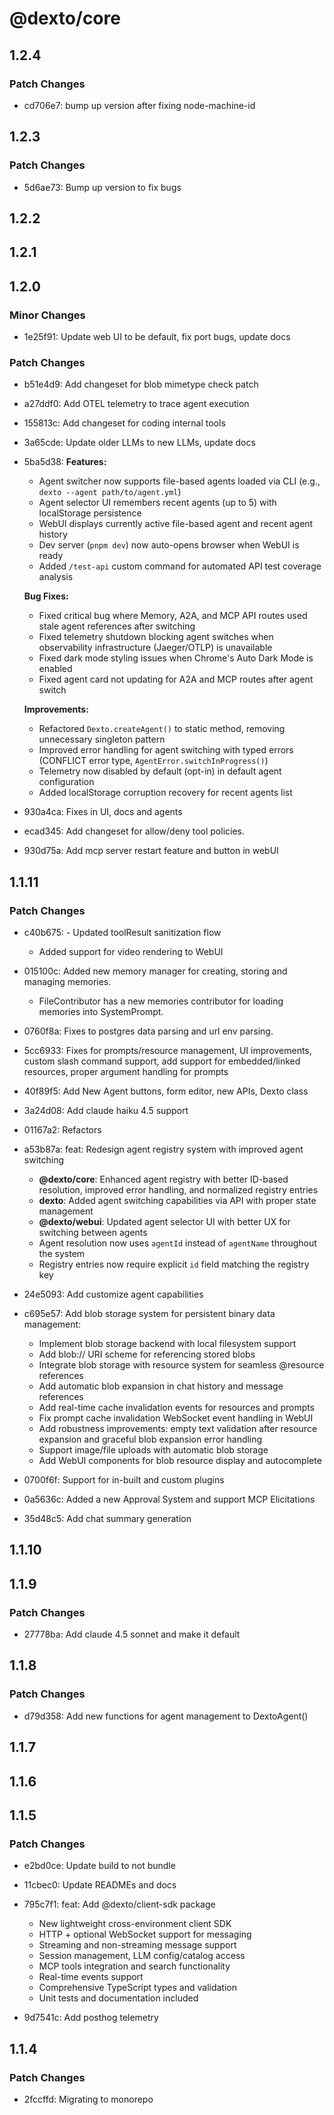 # @dexto/core

## 1.2.4

### Patch Changes

- cd706e7: bump up version after fixing node-machine-id

## 1.2.3

### Patch Changes

- 5d6ae73: Bump up version to fix bugs

## 1.2.2

## 1.2.1

## 1.2.0

### Minor Changes

- 1e25f91: Update web UI to be default, fix port bugs, update docs

### Patch Changes

- b51e4d9: Add changeset for blob mimetype check patch
- a27ddf0: Add OTEL telemetry to trace agent execution
- 155813c: Add changeset for coding internal tools
- 3a65cde: Update older LLMs to new LLMs, update docs
- 5ba5d38: **Features:**
    - Agent switcher now supports file-based agents loaded via CLI (e.g., `dexto --agent path/to/agent.yml`)
    - Agent selector UI remembers recent agents (up to 5) with localStorage persistence
    - WebUI displays currently active file-based agent and recent agent history
    - Dev server (`pnpm dev`) now auto-opens browser when WebUI is ready
    - Added `/test-api` custom command for automated API test coverage analysis

    **Bug Fixes:**
    - Fixed critical bug where Memory, A2A, and MCP API routes used stale agent references after switching
    - Fixed telemetry shutdown blocking agent switches when observability infrastructure (Jaeger/OTLP) is unavailable
    - Fixed dark mode styling issues when Chrome's Auto Dark Mode is enabled
    - Fixed agent card not updating for A2A and MCP routes after agent switch

    **Improvements:**
    - Refactored `Dexto.createAgent()` to static method, removing unnecessary singleton pattern
    - Improved error handling for agent switching with typed errors (CONFLICT error type, `AgentError.switchInProgress()`)
    - Telemetry now disabled by default (opt-in) in default agent configuration
    - Added localStorage corruption recovery for recent agents list

- 930a4ca: Fixes in UI, docs and agents
- ecad345: Add changeset for allow/deny tool policies.
- 930d75a: Add mcp server restart feature and button in webUI

## 1.1.11

### Patch Changes

- c40b675: - Updated toolResult sanitization flow
    - Added support for video rendering to WebUI
- 015100c: Added new memory manager for creating, storing and managing memories.
    - FileContributor has a new memories contributor for loading memories into SystemPrompt.
- 0760f8a: Fixes to postgres data parsing and url env parsing.
- 5cc6933: Fixes for prompts/resource management, UI improvements, custom slash command support, add support for embedded/linked resources, proper argument handling for prompts
- 40f89f5: Add New Agent buttons, form editor, new APIs, Dexto class
- 3a24d08: Add claude haiku 4.5 support
- 01167a2: Refactors
- a53b87a: feat: Redesign agent registry system with improved agent switching
    - **@dexto/core**: Enhanced agent registry with better ID-based resolution, improved error handling, and normalized registry entries
    - **dexto**: Added agent switching capabilities via API with proper state management
    - **@dexto/webui**: Updated agent selector UI with better UX for switching between agents
    - Agent resolution now uses `agentId` instead of `agentName` throughout the system
    - Registry entries now require explicit `id` field matching the registry key

- 24e5093: Add customize agent capabilities
- c695e57: Add blob storage system for persistent binary data management:
    - Implement blob storage backend with local filesystem support
    - Add blob:// URI scheme for referencing stored blobs
    - Integrate blob storage with resource system for seamless @resource references
    - Add automatic blob expansion in chat history and message references
    - Add real-time cache invalidation events for resources and prompts
    - Fix prompt cache invalidation WebSocket event handling in WebUI
    - Add robustness improvements: empty text validation after resource expansion and graceful blob expansion error handling
    - Support image/file uploads with automatic blob storage
    - Add WebUI components for blob resource display and autocomplete
- 0700f6f: Support for in-built and custom plugins
- 0a5636c: Added a new Approval System and support MCP Elicitations
- 35d48c5: Add chat summary generation

## 1.1.10

## 1.1.9

### Patch Changes

- 27778ba: Add claude 4.5 sonnet and make it default

## 1.1.8

### Patch Changes

- d79d358: Add new functions for agent management to DextoAgent()

## 1.1.7

## 1.1.6

## 1.1.5

### Patch Changes

- e2bd0ce: Update build to not bundle
- 11cbec0: Update READMEs and docs
- 795c7f1: feat: Add @dexto/client-sdk package
    - New lightweight cross-environment client SDK
    - HTTP + optional WebSocket support for messaging
    - Streaming and non-streaming message support
    - Session management, LLM config/catalog access
    - MCP tools integration and search functionality
    - Real-time events support
    - Comprehensive TypeScript types and validation
    - Unit tests and documentation included

- 9d7541c: Add posthog telemetry

## 1.1.4

### Patch Changes

- 2fccffd: Migrating to monorepo
